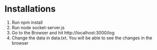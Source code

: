 # Installations
1) Run npm install
2) Run node socket-server.js
3) Go to the Browser and hit http://localhost:3000/log
4) Change the data in data.txt. You will be able to see the changes in the browser